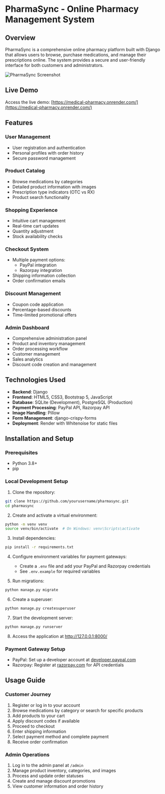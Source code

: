 # PharmaSync - Online Pharmacy Management System

## Overview
PharmaSync is a comprehensive online pharmacy platform built with Django that allows users to browse, purchase medications, and manage their prescriptions online. The system provides a secure and user-friendly interface for both customers and administrators.

![PharmaSync Screenshot](https://i.postimg.cc/bYkr1n31/Screenshot-2025-04-26-at-1-48-51-PM.png)

## Live Demo
Access the live demo: [https://medical-pharmacy.onrender.com/](https://medical-pharmacy.onrender.com/)

## Features

### User Management
- User registration and authentication
- Personal profiles with order history
- Secure password management

### Product Catalog
- Browse medications by categories
- Detailed product information with images
- Prescription type indicators (OTC vs RX)
- Product search functionality

### Shopping Experience
- Intuitive cart management
- Real-time cart updates
- Quantity adjustment
- Stock availability checks

### Checkout System
- Multiple payment options:
  - PayPal integration
  - Razorpay integration
- Shipping information collection
- Order confirmation emails

### Discount Management
- Coupon code application
- Percentage-based discounts
- Time-limited promotional offers

### Admin Dashboard
- Comprehensive administration panel
- Product and inventory management
- Order processing workflow
- Customer management
- Sales analytics
- Discount code creation and management

## Technologies Used
- **Backend**: Django
- **Frontend**: HTML5, CSS3, Bootstrap 5, JavaScript
- **Database**: SQLite (Development), PostgreSQL (Production)
- **Payment Processing**: PayPal API, Razorpay API
- **Image Handling**: Pillow
- **Form Management**: django-crispy-forms
- **Deployment**: Render with Whitenoise for static files

## Installation and Setup

### Prerequisites
- Python 3.8+
- pip

### Local Development Setup
1. Clone the repository:
```bash
git clone https://github.com/yourusername/pharmasync.git
cd pharmasync
```

2. Create and activate a virtual environment:
```bash
python -m venv venv
source venv/bin/activate  # On Windows: venv\Scripts\activate
```

3. Install dependencies:
```bash
pip install -r requirements.txt
```

4. Configure environment variables for payment gateways:
   - Create a `.env` file and add your PayPal and Razorpay credentials
   - See `.env.example` for required variables

5. Run migrations:
```bash
python manage.py migrate
```

6. Create a superuser:
```bash
python manage.py createsuperuser
```

7. Start the development server:
```bash
python manage.py runserver
```

8. Access the application at http://127.0.0.1:8000/

### Payment Gateway Setup
- PayPal: Set up a developer account at [developer.paypal.com](https://developer.paypal.com)
- Razorpay: Register at [razorpay.com](https://razorpay.com) for API credentials

## Usage Guide

### Customer Journey
1. Register or log in to your account
2. Browse medications by category or search for specific products
3. Add products to your cart
4. Apply discount codes if available
5. Proceed to checkout
6. Enter shipping information
7. Select payment method and complete payment
8. Receive order confirmation

### Admin Operations
1. Log in to the admin panel at `/admin`
2. Manage product inventory, categories, and images
3. Process and update order statuses
4. Create and manage discount promotions
5. View customer information and order history

